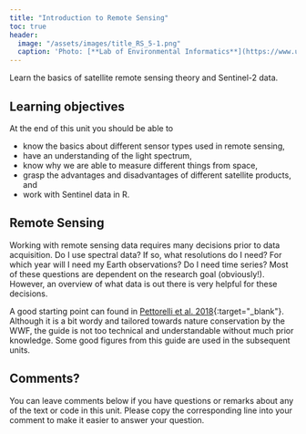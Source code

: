 ```yaml
---
title: "Introduction to Remote Sensing"
toc: true
header:
  image: "/assets/images/title_RS_5-1.png"
  caption: 'Photo: [**Lab of Environmental Informatics**](https://www.uni-marburg.de/en/fb19/disciplines/physisch/environmentalinformatics){:target="_blank"}'
---
```


Learn the basics of satellite remote sensing theory and Sentinel-2 data.

<!--more-->


## Learning objectives
At the end of this unit you should be able to

* know the basics about different sensor types used in remote sensing,
* have an understanding of the light spectrum,
* know why we are able to measure different things from space, 
* grasp the advantages and disadvantages of different satellite products, and
* work with Sentinel data in R.



## Remote Sensing

Working with remote sensing data requires many decisions prior to data acquisition.
Do I use spectral data? If so, what resolutions do I need? For which year will I need my Earth observations?
Do I need time series? Most of these questions are dependent on the research goal (obviously!).
However, an overview of what data is out there is very helpful for these decisions.

A good starting point can found in [Pettorelli et al. 2018](https://www.researchgate.net/publication/324537528_Conservation_Technology_Series_Issue_4_SATELLITE_REMOTE_SENSING_FOR_CONSERVATION){:target="_blank"}.
Although it is a bit wordy and tailored towards nature conservation by the WWF, the guide is not too technical and understandable without much prior knowledge.
Some good figures from this guide are used in the subsequent units.


## Comments?
You can leave comments below if you have questions or remarks about any of the text or code in this unit. 
Please copy the corresponding line into your comment to make it easier to answer your question.

<script src="https://utteranc.es/client.js" repo="GeoMOER/moer-bsc-project-seminar-remote-sensing" issue-term="moer-bsc-project-seminar-remote-sensing_unit04" theme="github-light" crossorigin="anonymous" async> </script> 
